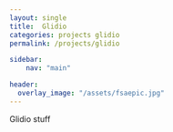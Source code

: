 ```yaml
---
layout: single
title:  Glidio
categories: projects glidio
permalink: /projects/glidio

sidebar:
    nav: "main"

header:
  overlay_image: "/assets/fsaepic.jpg"
---
```


Glidio stuff


